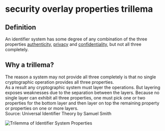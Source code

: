 # security overlay properties trillema
## Definition
An identifier system has some degree of any combination of the three properties [authenticity](authenticity), [privacy](privacy) and [confidentiality](confidentiality), but not all three completely.

## Why a trillema?
The reason a system may not provide all three completely is that no single cryptographic operation provides all three properties.  
As a result any cryptographic system must layer the operations. But layering exposes weaknesses due to the separation between the layers. Because no single layer can exhibit all three properties, one must pick one or two properties for the bottom layer and then layer on top the remaining property or properties on one or more layers.  
Source: Universal Identifier Theory by Samuel Smith

![Trilemma of Identifier System Properties](https://github.com/weboftrust/WOT-terms/static/img/Trilemma-of-Identifier-System-Properties.png)